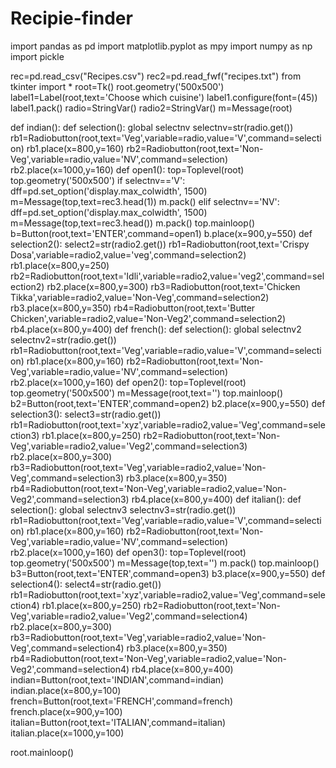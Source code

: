 # Recipie-finder
import pandas as pd
import matplotlib.pyplot as mpy
import numpy as np
import pickle

rec=pd.read_csv("Recipes.csv")
rec2=pd.read_fwf("recipes.txt")
from tkinter import *
root=Tk()
root.geometry('500x500')
label1=Label(root,text='Choose which cuisine')
label1.configure(font=(45))
label1.pack()
radio=StringVar()
radio2=StringVar()
m=Message(root)


def indian():
    def selection():
        global selectnv
        selectnv=str(radio.get())
    rb1=Radiobutton(root,text='Veg',variable=radio,value='V',command=selection)
    rb1.place(x=800,y=160)
    rb2=Radiobutton(root,text='Non-Veg',variable=radio,value='NV',command=selection)
    rb2.place(x=1000,y=160)
    def open1():
        top=Toplevel(root)
        top.geometry('500x500')
        if selectnv=='V':
            dff=pd.set_option('display.max_colwidth', 1500)
            m=Message(top,text=rec3.head(1))
            m.pack()
        elif selectnv=='NV':
            dff=pd.set_option('display.max_colwidth', 1500)
            m=Message(top,text=rec3.head())
            m.pack()
        top.mainloop()
    b=Button(root,text='ENTER',command=open1)
    b.place(x=900,y=550)
    def selection2():
        select2=str(radio2.get())
    rb1=Radiobutton(root,text='Crispy Dosa',variable=radio2,value='veg',command=selection2)
    rb1.place(x=800,y=250)
    rb2=Radiobutton(root,text='Idli',variable=radio2,value='veg2',command=selection2)
    rb2.place(x=800,y=300)
    rb3=Radiobutton(root,text='Chicken Tikka',variable=radio2,value='Non-Veg',command=selection2)
    rb3.place(x=800,y=350)
    rb4=Radiobutton(root,text='Butter Chicken',variable=radio2,value='Non-Veg2',command=selection2)
    rb4.place(x=800,y=400)
def french():
    def selection():
        global selectnv2
        selectnv2=str(radio.get())
    rb1=Radiobutton(root,text='Veg',variable=radio,value='V',command=selection)
    rb1.place(x=800,y=160)
    rb2=Radiobutton(root,text='Non-Veg',variable=radio,value='NV',command=selection)
    rb2.place(x=1000,y=160)
    def open2():
        top=Toplevel(root)
        top.geometry('500x500')
        m=Message(root,text='')
        top.mainloop()
    b2=Button(root,text='ENTER',command=open2)
    b2.place(x=900,y=550)
    def selection3():
        select3=str(radio.get())
    rb1=Radiobutton(root,text='xyz',variable=radio2,value='Veg',command=selection3)
    rb1.place(x=800,y=250)
    rb2=Radiobutton(root,text='Non-Veg',variable=radio2,value='Veg2',command=selection3)
    rb2.place(x=800,y=300)
    rb3=Radiobutton(root,text='Veg',variable=radio2,value='Non-Veg',command=selection3)
    rb3.place(x=800,y=350)
    rb4=Radiobutton(root,text='Non-Veg',variable=radio2,value='Non-Veg2',command=selection3)
    rb4.place(x=800,y=400)
def italian():
    def selection():
        global selectnv3
        selectnv3=str(radio.get())
    rb1=Radiobutton(root,text='Veg',variable=radio,value='V',command=selection)
    rb1.place(x=800,y=160)
    rb2=Radiobutton(root,text='Non-Veg',variable=radio,value='NV',command=selection)
    rb2.place(x=1000,y=160)
    def open3():
        top=Toplevel(root)
        top.geometry('500x500')
        m=Message(top,text='')
        m.pack()
        top.mainloop()
    b3=Button(root,text='ENTER',command=open3)
    b3.place(x=900,y=550)
    def selection4():
        select4=str(radio.get())
    rb1=Radiobutton(root,text='xyz',variable=radio2,value='Veg',command=selection4)
    rb1.place(x=800,y=250)
    rb2=Radiobutton(root,text='Non-Veg',variable=radio2,value='Veg2',command=selection4)
    rb2.place(x=800,y=300)
    rb3=Radiobutton(root,text='Veg',variable=radio2,value='Non-Veg',command=selection4)
    rb3.place(x=800,y=350)
    rb4=Radiobutton(root,text='Non-Veg',variable=radio2,value='Non-Veg2',command=selection4)
    rb4.place(x=800,y=400)
indian=Button(root,text='INDIAN',command=indian)
indian.place(x=800,y=100)
french=Button(root,text='FRENCH',command=french)
french.place(x=900,y=100)
italian=Button(root,text='ITALIAN',command=italian)
italian.place(x=1000,y=100)


root.mainloop()
